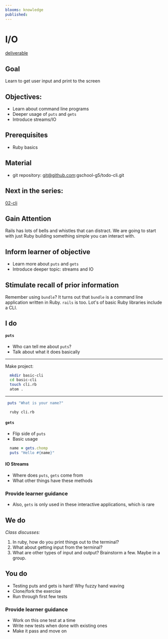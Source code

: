 ```yaml
---
blooms: knowledge
published:
---
```

# I/O
[deliverable](deliverable)

## Goal
Learn to get user input and print to the screen

## Objectives:
* Learn about command line programs
* Deeper usage of `puts` and `gets`
* Introduce streams/IO

## Prerequisites
* Ruby basics

## Material
* git repository: git@github.com:gschool-g5/todo-cli.git

## Next in the series:
[02-cli](/lessons/todo-cli/02-cli/deliverable)

## Gain Attention
Rails has lots of bells and whistles that can distract.
We are going to start with just Ruby building something simple you can interact with.

## Inform learner of objective
* Learn more about `puts` and `gets`
* Introduce deeper topic: streams and IO

## Stimulate recall of prior information
Remember using `bundle`? It turns out that `bundle` is a command line application
written in Ruby. `rails` is too. Lot's of basic Ruby libraries include a CLI.

## I do

#### `puts`

* Who can tell me about `puts`?
* Talk about what it does basically

-----

Make project:

```bash
  mkdir basic-cli
  cd basic-cli
  touch cli.rb
  atom .
```

-----

```ruby
 puts "What is your name?"
```

```bash
  ruby cli.rb
```

#### `gets`

* Flip side of `puts`
* Basic usage

```ruby
  name = gets.chomp
  puts "Hello #{name}"
```

#### IO Streams

* Where does `puts`, `gets` come from
* What other things have these methods

### Provide learner guidance

* Also, `gets` is only used in these interactive applications, which is rare


## We do

*Class discusses:*

1. In ruby, how do you print things out to the terminal?
1. What about getting input from the terminal?
1. What are other types of input and output? Brainstorm a few. Maybe in a group.

## You do
* Testing puts and gets is hard! Why fuzzy hand waving
* Clone/fork the exercise
* Run through first few tests

### Provide learner guidance
* Work on this one test at a time
* Write new tests when done with existing ones
* Make it pass and move on
